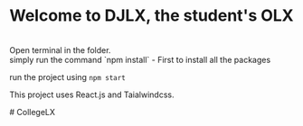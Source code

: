 # Welcome to DJLX, the student's OLX

<BR/>
Open terminal in the folder.
</br>
simply run the command    `npm install`  - First to install all the packages
   
run the project using   `npm start`

This project uses React.js and Taialwindcss.
















#   C o l l e g e L X 
 
 
